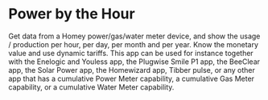 # Power by the Hour

Get data from a Homey power/gas/water meter device, and show the usage / production per hour, per day, per month and per year. Know the monetary value and use dynamic tariffs.
This app can be used for instance together with the Enelogic and Youless app, the Plugwise Smile P1 app, the BeeClear app, the Solar Power app, the Homewizard app, Tibber pulse, or any other app that has a cumulative Power Meter capability, a cumulative Gas Meter capability, or a cumulative Water Meter capability.